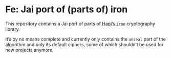 # Fe: Jai port of (parts of) iron

This repository contains a Jai port of parts of [Hapi’s `iron`](https://github.com/hapijs/hapi) cryptography library.

It’s by no means complete and currently only contains the `unseal` part of the algorithm and only its default ciphers,
some of which shouldn’t be used for new projects anymore.

